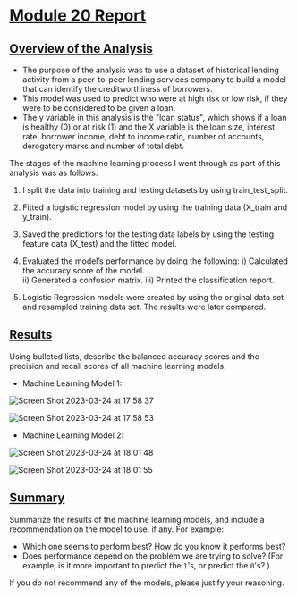 # <ins>Module 20 Report</ins> 

## <ins>Overview of the Analysis</ins>

* The purpose of the analysis was to use a dataset of historical lending activity from a peer-to-peer lending services company to build a model that can identify the creditworthiness of borrowers.
* This model was used to predict who were at high risk or low risk, if they were to be considered to be given a loan. 
* The y variable in this analysis is the "loan status", which shows if a loan is healthy (0) or at risk (1) and the 
X variable is the loan size, interest rate, borrower income, debt to income ratio, number of accounts, derogatory marks and number of total debt. 

The stages of the machine learning process I went through as part of this analysis was as follows:
1. I split the data into training and testing datasets by using train_test_split. 
2. Fitted a logistic regression model by using the training data (X_train and y_train).
3. Saved the predictions for the testing data labels by using the testing feature data (X_test) and the fitted model.
4. Evaluated the model’s performance by doing the following:
  i) Calculated the accuracy score of the model.  
  ii) Generated a confusion matrix.
  iii) Printed the classification report.


5. Logistic Regression models were created by using the original data set and resampled training data set.  The results were later compared. 

## <ins>Results</ins>

Using bulleted lists, describe the balanced accuracy scores and the precision and recall scores of all machine learning models.

* Machine Learning Model 1:

![Screen Shot 2023-03-24 at 17 58 37](https://user-images.githubusercontent.com/116304118/227604226-1e3a3304-f767-44a3-956a-119881d65ae2.png)

![Screen Shot 2023-03-24 at 17 58 53](https://user-images.githubusercontent.com/116304118/227604253-c4e2b973-5936-4d58-9759-011771f48e83.png)


* Machine Learning Model 2:

![Screen Shot 2023-03-24 at 18 01 48](https://user-images.githubusercontent.com/116304118/227604783-ae3cd9b9-ea84-49b9-85b4-dd2c3e9fc6ad.png)


![Screen Shot 2023-03-24 at 18 01 55](https://user-images.githubusercontent.com/116304118/227604800-774acc75-9d23-4e59-a641-66ecf94f61b6.png)



## <ins>Summary</ins>

Summarize the results of the machine learning models, and include a recommendation on the model to use, if any. For example:
* Which one seems to perform best? How do you know it performs best?
* Does performance depend on the problem we are trying to solve? (For example, is it more important to predict the `1`'s, or predict the `0`'s? )

If you do not recommend any of the models, please justify your reasoning.
